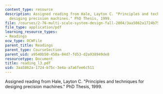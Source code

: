 ```yaml
---
content_type: resource
description: Assigned reading from Hale, Layton C. "Principles and techniques for
  desiging precision machines." PhD Thesis, 1999.
file: /courses/2-76-multi-scale-system-design-fall-2004/3aa5862a1724b75c3e4aa7a6fee6c511_reading_l3.pdf
file_type: application/pdf
learning_resource_types:
- Readings
ocw_type: OCWFile
parent_title: Readings
parent_type: CourseSection
parent_uid: a9540b50-458a-84d7-fd53-d2a938949de8
resourcetype: Document
title: reading_l3.pdf
uid: 3aa5862a-1724-b75c-3e4a-a7a6fee6c511
---
```

Assigned reading from Hale, Layton C. "Principles and techniques for desiging precision machines." PhD Thesis, 1999.

